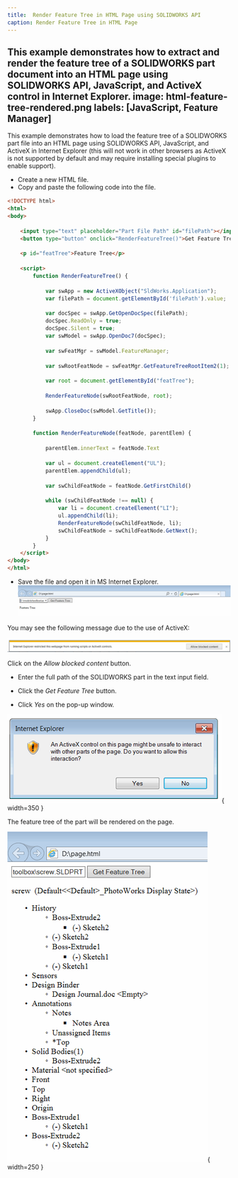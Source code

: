 ```yaml
---
title:  Render Feature Tree in HTML Page using SOLIDWORKS API
caption: Render Feature Tree in HTML Page
---
```

 This example demonstrates how to extract and render the feature tree of a SOLIDWORKS part document into an HTML page using SOLIDWORKS API, JavaScript, and ActiveX control in Internet Explorer.
image: html-feature-tree-rendered.png
labels: [JavaScript, Feature Manager]
---

This example demonstrates how to load the feature tree of a SOLIDWORKS part file into an HTML page using SOLIDWORKS API, JavaScript, and ActiveX in Internet Explorer (this will not work in other browsers as ActiveX is not supported by default and may require installing special plugins to enable support).

* Create a new HTML file.
* Copy and paste the following code into the file.

```html
<!DOCTYPE html>
<html>
<body>

	<input type="text" placeholder="Part File Path" id="filePath"></input>
	<button type="button" onclick="RenderFeatureTree()">Get Feature Tree</button>

	<p id="featTree">Feature Tree</p>

	<script>
		function RenderFeatureTree() {

			var swApp = new ActiveXObject("SldWorks.Application");
			var filePath = document.getElementById('filePath').value;

			var docSpec = swApp.GetOpenDocSpec(filePath);
			docSpec.ReadOnly = true;
			docSpec.Silent = true;
			var swModel = swApp.OpenDoc7(docSpec);

			var swFeatMgr = swModel.FeatureManager;

			var swRootFeatNode = swFeatMgr.GetFeatureTreeRootItem2(1);

			var root = document.getElementById("featTree");

			RenderFeatureNode(swRootFeatNode, root);

			swApp.CloseDoc(swModel.GetTitle());
		}

		function RenderFeatureNode(featNode, parentElem) {

			parentElem.innerText = featNode.Text

			var ul = document.createElement("UL");
			parentElem.appendChild(ul);

			var swChildFeatNode = featNode.GetFirstChild()

			while (swChildFeatNode !== null) {
				var li = document.createElement("LI");
				ul.appendChild(li);
				RenderFeatureNode(swChildFeatNode, li);
				swChildFeatNode = swChildFeatNode.GetNext();
			}
		}
	</script>
</body>
</html>
```

* Save the file and open it in MS Internet Explorer.
![HTML Page with Input Field](input-html-page.png)

You may see the following message due to the use of ActiveX:

![ActiveX Restriction Warning in Internet Explorer](ie-activex-run-restriction.png)

Click on the *Allow blocked content* button.

* Enter the full path of the SOLIDWORKS part in the text input field.

* Click the *Get Feature Tree* button.

* Click *Yes* on the pop-up window.

![Warning Message about ActiveX Content](ie-allow-activex.png){ width=350 }

The feature tree of the part will be rendered on the page.

![SOLIDWORKS Part Feature Tree Rendered in HTML](html-feature-tree-rendered.png){ width=250 }